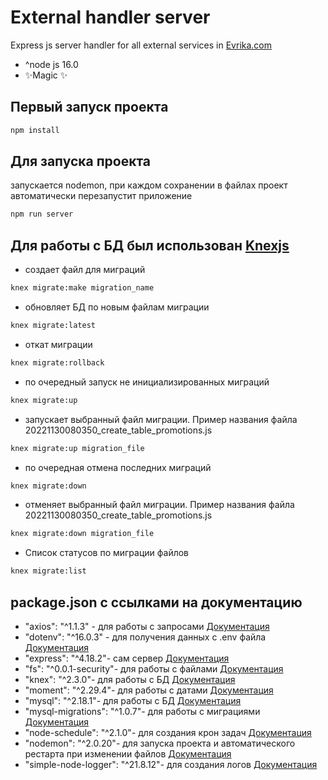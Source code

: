 # External handler server

Express js server handler for all external services in [Evrika.com](https://evrika.com/)

- ^node js 16.0
- ✨Magic ✨

## Первый запуск проекта
```bash
npm install
```

## Для запуска проекта
запускается nodemon, при каждом сохранении в файлах проект автоматически 
перезапустит приложение
```bash
npm run server
```

## Для работы с БД был использован [Knexjs](https://knexjs.org/)
- создает файл для миграций
```bash
knex migrate:make migration_name
```
- обновляет БД по новым файлам миграции
```bash
knex migrate:latest 
```
- откат миграции
```bash
knex migrate:rollback 
```
- по очередный запуск не инициализированных миграций 
```bash
knex migrate:up 
```
- запускает выбранный файл миграции.
Пример названия файла 20221130080350_create_table_promotions.js
```bash
knex migrate:up migration_file
```
- по очередная отмена последних миграций
```bash
knex migrate:down  
```
- отменяет выбранный файл миграции.
Пример названия файла 20221130080350_create_table_promotions.js
```bash
knex migrate:down migration_file  
```
- Список статусов по миграции файлов
```bash
knex migrate:list 
```


## package.json с ссылками на документацию
- "axios": "^1.1.3" - для работы с запросами [Документация](https://www.npmjs.com/package/axios)
- "dotenv": "^16.0.3" - для получения данных с .env файла [Документация](https://www.npmjs.com/package/dotenv)
- "express": "^4.18.2"- сам сервер [Документация](https://www.npmjs.com/package/express)
- "fs": "^0.0.1-security"- для работы с файлами [Документация](https://nodejs.org/api/fs.html)
- "knex": "^2.3.0"- для работы с БД [Документация](https://knexjs.org/)
- "moment": "^2.29.4"- для работы с датами [Документация](https://www.npmjs.com/package/moment)
- "mysql": "^2.18.1"- для работы с БД [Документация](https://www.npmjs.com/package/mysql)
- "mysql-migrations": "^1.0.7"- для работы с миграциями [Документация](https://www.npmjs.com/package/mysql-migrations) 
- "node-schedule": "^2.1.0"- для создания крон задач [Документация](https://www.npmjs.com/package/node-schedule)
- "nodemon": "^2.0.20"- для запуска проекта и автоматического рестарта при изменении файлов [Документация](https://www.npmjs.com/package/nodemon)
- "simple-node-logger": "^21.8.12"- для создания логов [Документация](https://www.npmjs.com/package/simple-node-logger)
